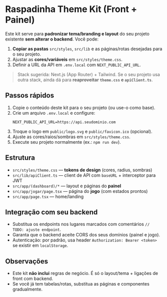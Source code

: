 # Raspadinha Theme Kit (Front + Painel)

Este kit serve para **padronizar tema/branding e layout** do seu projeto existente **sem alterar o backend**.
Você pode:
1. **Copiar as pastas** `src/styles`, `src/lib` e as páginas/rotas desejadas para o seu projeto.
2. Ajustar as **cores/variáveis** em `src/styles/theme.css`.
3. Definir a URL da API em `.env.local` com `NEXT_PUBLIC_API_URL`.

> Stack sugerida: Next.js (App Router) + Tailwind. Se o seu projeto usa outra stack, ainda dá para **reaproveitar `theme.css` e `apiClient.ts`**.

## Passos rápidos
1. Copie o conteúdo deste kit para o seu projeto (ou use-o como base).
2. Crie um arquivo `.env.local` e configure:
   ```
   NEXT_PUBLIC_API_URL=https://api.seudominio.com
   ```
3. Troque o logo em `public/logo.svg` e `public/favicon.ico` (opcional).
4. Ajuste as cores/raios/sombras em `src/styles/theme.css`.
5. Execute seu projeto normalmente (ex.: `npm run dev`).

## Estrutura
- `src/styles/theme.css` — **tokens de design** (cores, radius, sombras)
- `src/lib/apiClient.ts` — client de API com `baseURL` + interceptor para JWT
- `src/app/(dashboard)/*` — layout e páginas do **painel**
- `src/app/jogar/page.tsx` — página do **jogo** (com estados prontos)
- `src/app/page.tsx` — home/landing

## Integração com seu backend
- Substitua os endpoints nos lugares marcados com comentários `// TODO: ajuste endpoint`.
- Garanta que o backend aceite CORS dos seus domínios (painel e jogo).
- Autenticação: por padrão, usa header `Authorization: Bearer <token>` se existir em `localStorage`.

## Observações
- Este kit **não inclui** regras de negócio. É só o layout/tema + ligações de front com backend.
- Se você já tem tabelas/rotas, substitua as páginas e componentes gradualmente.
